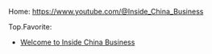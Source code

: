 Home: https://www.youtube.com/@Inside_China_Business

Top.Favorite:
- [Welcome to Inside China Business](https://youtu.be/cMYDrtGgmtQ)
